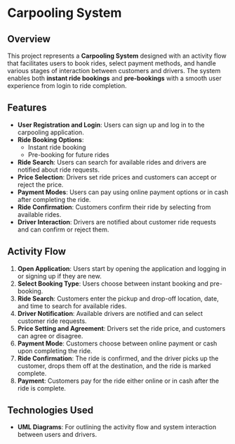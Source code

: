 # Carpooling System

## Overview
This project represents a **Carpooling System** designed with an activity flow that facilitates users to book rides, select payment methods, and handle various stages of interaction between customers and drivers. The system enables both **instant ride bookings** and **pre-bookings** with a smooth user experience from login to ride completion.

## Features
- **User Registration and Login**: Users can sign up and log in to the carpooling application.
- **Ride Booking Options**:
  - Instant ride booking
  - Pre-booking for future rides
- **Ride Search**: Users can search for available rides and drivers are notified about ride requests.
- **Price Selection**: Drivers set ride prices and customers can accept or reject the price.
- **Payment Modes**: Users can pay using online payment options or in cash after completing the ride.
- **Ride Confirmation**: Customers confirm their ride by selecting from available rides.
- **Driver Interaction**: Drivers are notified about customer ride requests and can confirm or reject them.

## Activity Flow
1. **Open Application**: Users start by opening the application and logging in or signing up if they are new.
2. **Select Booking Type**: Users choose between instant booking and pre-booking.
3. **Ride Search**: Customers enter the pickup and drop-off location, date, and time to search for available rides.
4. **Driver Notification**: Available drivers are notified and can select customer ride requests.
5. **Price Setting and Agreement**: Drivers set the ride price, and customers can agree or disagree.
6. **Payment Mode**: Customers choose between online payment or cash upon completing the ride.
7. **Ride Confirmation**: The ride is confirmed, and the driver picks up the customer, drops them off at the destination, and the ride is marked complete.
8. **Payment**: Customers pay for the ride either online or in cash after the ride is complete.

## Technologies Used
- **UML Diagrams**: For outlining the activity flow and system interaction between users and drivers.
